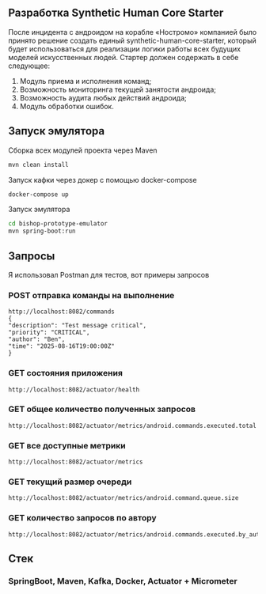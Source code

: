 ## Разработка Synthetic Human Core Starter
После инцидента с андроидом на корабле «Ностромо» компанией было принято решение
создать единый synthetic-human-core-starter, который будет использоваться для
реализации логики работы всех будущих моделей искусственных людей.
Стартер должен содержать в себе следующее:
1. Модуль приема и исполнения команд;
2. Возможность мониторинга текущей занятости андроида;
3. Возможность аудита любых действий андроида;
4. Модуль обработки ошибок.

## Запуск эмулятора
Сборка всех модулей проекта через Maven
```bash
mvn clean install
```

Запуск кафки через докер с помощью docker-compose
```bash
docker-compose up
```

Запуск эмулятора
```bash
cd bishop-prototype-emulator
mvn spring-boot:run
```

## Запросы
Я использовал Postman для тестов, вот примеры запросов
### POST отправка команды на выполнение
```
http://localhost:8082/commands
{
"description": "Test message critical",
"priority": "CRITICAL",
"author": "Ben",
"time": "2025-08-16T19:00:00Z"
}
```

### GET состояния приложения
```
http://localhost:8082/actuator/health
```

### GET общее количество полученных запросов
```
http://localhost:8082/actuator/metrics/android.commands.executed.total
```

### GET все доступные метрики
```
http://localhost:8082/actuator/metrics
```
### GET текущий размер очереди
```
http://localhost:8082/actuator/metrics/android.command.queue.size
```

### GET количество запросов по автору
```
http://localhost:8082/actuator/metrics/android.commands.executed.by_author
```

## Стек
### SpringBoot, Maven, Kafka, Docker, Actuator + Micrometer